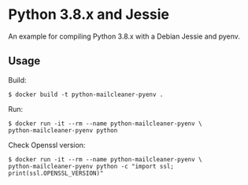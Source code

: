 # Python 3.8.x and Jessie

An example for compiling Python 3.8.x with a Debian Jessie and pyenv.

## Usage

Build:

    $ docker build -t python-mailcleaner-pyenv .

Run:

    $ docker run -it --rm --name python-mailcleaner-pyenv \
    python-mailcleaner-pyenv python

Check Openssl version:
 
    $ docker run -it --rm --name python-mailcleaner-pyenv \
    python-mailcleaner-pyenv python -c "import ssl; print(ssl.OPENSSL_VERSION)"
